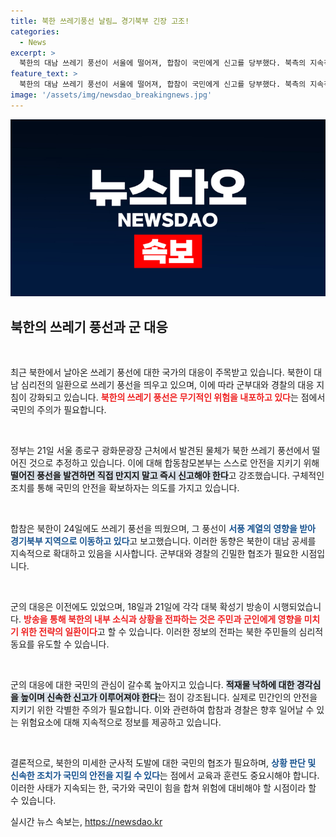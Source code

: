 ```yaml
---
title: 북한 쓰레기풍선 날림… 경기북부 긴장 고조!
categories:
  - News
excerpt: >
  북한의 대남 쓰레기 풍선이 서울에 떨어져, 합참이 국민에게 신고를 당부했다. 북측의 지속적인 풍선 발사는 확성기 방송과 맞물려 긴장 고조의 신호탄이 되고 있다.
feature_text: >
  북한의 대남 쓰레기 풍선이 서울에 떨어져, 합참이 국민에게 신고를 당부했다. 북측의 지속적인 풍선 발사는 확성기 방송과 맞물려 긴장 고조의 신호탄이 되고 있다.
image: '/assets/img/newsdao_breakingnews.jpg'
---
```


<p><img src="/assets/img/newsdao_breakingnews.jpg" alt="koreaapp 속보" /></p>

<h2 data-ke-size="size26">북한의 쓰레기 풍선과 군 대응</h2>

<p data-ke-size="size16">&nbsp;</p>

<p>최근 북한에서 날아온 쓰레기 풍선에 대한 국가의 대응이 주목받고 있습니다. 북한이 대남 심리전의 일환으로 쓰레기 풍선을 띄우고 있으며, 이에 따라 군부대와 경찰의 대응 지침이 강화되고 있습니다. <b><span style="color: #ee2323;">북한의 쓰레기 풍선은 무기적인 위험을 내포하고 있다</span></b>는 점에서 국민의 주의가 필요합니다.</p>

<p data-ke-size="size16">&nbsp;</p>

<p>정부는 21일 서울 종로구 광화문광장 근처에서 발견된 물체가 북한 쓰레기 풍선에서 떨어진 것으로 추정하고 있습니다. 이에 대해 합동참모본부는 스스로 안전을 지키기 위해 <b><span style="background-color: #21538527;">떨어진 풍선을 발견하면 직접 만지지 말고 즉시 신고해야 한다</span></b>고 강조했습니다. 구체적인 조치를 통해 국민의 안전을 확보하자는 의도를 가지고 있습니다.</p>

<p data-ke-size="size16">&nbsp;</p>

<p>합참은 북한이 24일에도 쓰레기 풍선을 띄웠으며, 그 풍선이 <b><span style="color: #1a5490;">서풍 계열의 영향을 받아 경기북부 지역으로 이동하고 있다</span></b>고 보고했습니다. 이러한 동향은 북한이 대남 공세를 지속적으로 확대하고 있음을 시사합니다. 군부대와 경찰의 긴밀한 협조가 필요한 시점입니다.</p>

<p data-ke-size="size16">&nbsp;</p>

<p>군의 대응은 이전에도 있었으며, 18일과 21일에 각각 대북 확성기 방송이 시행되었습니다. <b><span style="color: #ee2323;">방송을 통해 북한의 내부 소식과 상황을 전파하는 것은 주민과 군인에게 영향을 미치기 위한 전략의 일환이다</span></b>고 할 수 있습니다. 이러한 정보의 전파는 북한 주민들의 심리적 동요를 유도할 수 있습니다.</p>

<p data-ke-size="size16">&nbsp;</p>

<p>군의 대응에 대한 국민의 관심이 갈수록 높아지고 있습니다. <b><span style="background-color: #21538527;">적재물 낙하에 대한 경각심을 높이며 신속한 신고가 이루어져야 한다</span></b>는 점이 강조됩니다. 실제로 민간인의 안전을 지키기 위한 각별한 주의가 필요합니다. 이와 관련하여 합참과 경찰은 향후 일어날 수 있는 위험요소에 대해 지속적으로 정보를 제공하고 있습니다.</p>

<p data-ke-size="size16">&nbsp;</p>

<p>결론적으로, 북한의 미세한 군사적 도발에 대한 국민의 협조가 필요하며, <b><span style="color: #1a5490;">상황 판단 및 신속한 조치가 국민의 안전을 지킬 수 있다</span></b>는 점에서 교육과 훈련도 중요시해야 합니다. 이러한 사태가 지속되는 한, 국가와 국민이 힘을 합쳐 위험에 대비해야 할 시점이라 할 수 있습니다.</p>
실시간 뉴스 속보는, <a href="https://newsdao.kr" rel="dofollow">https://newsdao.kr</a>



